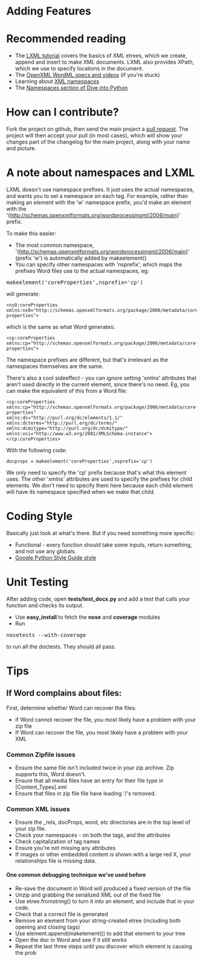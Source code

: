 Adding Features
===============

# Recommended reading

- The [LXML tutorial](http://codespeak.net/lxml/tutorial.html) covers the basics of XML etrees, which we create, append and insert to make XML documents. LXML also provides XPath, which we use to specify locations in the document. 
- The [OpenXML WordML specs and videos](http://openxmldeveloper.org) (if you're stuck)
- Learning about [XML namespaces](http://www.w3schools.com/XML/xml_namespaces.asp)
- The [Namespaces section of Dive into Python](http://diveintopython3.org/xml.html)

# How can I contribute?

Fork the project on github, then send the main project a [pull request](http://github.com/guides/pull-requests). The project will then accept your pull (in most cases), which will show your changes part of the changelog for the main project, along with your name and picture.

# A note about namespaces and LXML

LXML doesn't use namespace prefixes. It just uses the actual namespaces, and wants you to set a namespace on each tag. For example, rather than making an element with the 'w' namespace prefix, you'd make an element with the '{http://schemas.openxmlformats.org/wordprocessingml/2006/main}' prefix. 

To make this easier:

- The most common namespace, '{http://schemas.openxmlformats.org/wordprocessingml/2006/main}' (prefix 'w') is automatically added by makeelement()
- You can specify other namespaces with 'nsprefix', which maps the prefixes Word files use to the actual namespaces, eg:

<pre>makeelement('coreProperties',nsprefix='cp')</pre>

will generate:

    <ns0:coreProperties xmlns:ns0="http://schemas.openxmlformats.org/package/2006/metadata/core-properties">

which is the same as what Word generates:

    <cp:coreProperties xmlns:cp="http://schemas.openxmlformats.org/package/2006/metadata/core-properties">

The namespace prefixes are different, but that's irrelevant as the namespaces themselves are the same.

There's also a cool sideeffect - you can ignore setting 'xmlns' attributes that aren't used directly in the current element, since there's no need. Eg, you can make the equivalent of this from a Word file:

	<cp:coreProperties 
	xmlns:cp="http://schemas.openxmlformats.org/package/2006/metadata/core-properties" 
	xmlns:dc="http://purl.org/dc/elements/1.1/" 
	xmlns:dcterms="http://purl.org/dc/terms/" 
	xmlns:dcmitype="http://purl.org/dc/dcmitype/" 
	xmlns:xsi="http://www.w3.org/2001/XMLSchema-instance">
	</cp:coreProperties>

With the following code:
  
	docprops = makeelement('coreProperties',nsprefix='cp')

We only need to specify the 'cp' prefix because that's what this element uses. The other 'xmlns' attributes are used to specify the prefixes for child elements. We don't need to specify them here because each child element will have its namespace specified when we make that child.

# Coding Style 

Basically just look at what's there. But if you need something more specific:

- Functional - every function should take some inputs, return something, and not use any globals.
- [Google Python Style Guide style](http://code.google.com/p/soc/wiki/PythonStyleGuide)

# Unit Testing

After adding code, open **tests/test_docx.py** and add a test that calls your function and checks its output.

- Use **easy_install** to fetch the **nose** and **coverage** modules
- Run 

<pre>nosetests --with-coverage</pre>

to run all the doctests. They should all pass.

# Tips

## If Word complains about files:

First, determine whether Word can recover the files:
- If Word cannot recover the file, you most likely have a problem with your zip file
- If Word can recover the file, you most likely have a problem with your XML

### Common Zipfile issues

- Ensure the same file isn't included twice in your zip archive. Zip supports this, Word doesn't.
- Ensure that all media files have an entry for their file type in [Content_Types].xml
- Ensure that files in zip file file have leading '/'s removed. 

### Common XML issues

- Ensure the _rels, docProps, word, etc directories are in the top level of your zip file.
- Check your namespaces - on both the tags, and the attributes
- Check capitalization of tag names
- Ensure you're not missing any attributes
- If images or other embedded content is shown with a large red X, your relationships file is missing data.

#### One common debugging technique we've used before

- Re-save the document in Word will produced a fixed version of the file
- Unzip and grabbing the serialized XML out of the fixed file
- Use etree.fromstring() to turn it into an element, and include that in your code.
- Check that a correct file is generated
- Remove an element from your string-created etree (including both opening and closing tags)
- Use element.append(makelement()) to add that element to your tree
- Open the doc in Word and see if it still works
- Repeat the last three steps until you discover which element is causing the prob
